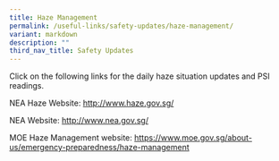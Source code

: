```yaml
---
title: Haze Management
permalink: /useful-links/safety-updates/haze-management/
variant: markdown
description: ""
third_nav_title: Safety Updates
---
```

Click on the following links for the daily haze situation updates and PSI readings.

NEA Haze Website: http://www.haze.gov.sg/

NEA Website: http://www.nea.gov.sg/

MOE Haze Management website: https://www.moe.gov.sg/about-us/emergency-preparedness/haze-management